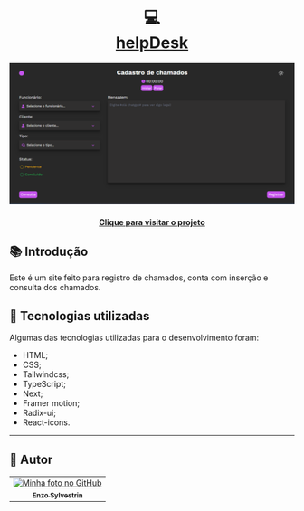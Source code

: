<h1 align="center">
  💻<br /><a href="https://portfolio-enzosylvestrin.vercel.app">helpDesk</a>
</h1>

![Resultado final do projeto](img-app.png)

<h4 align="center"><a href="#">Clique para visitar o projeto</a></h4>

## 📚 Introdução

Este é um site feito para registro de chamados, conta com inserção e consulta dos chamados.

## 💼 Tecnologias utilizadas

Algumas das tecnologias utilizadas para o desenvolvimento foram:

- HTML;
- CSS;
- Tailwindcss;
- TypeScript;
- Next;
- Framer motion;
- Radix-ui;
- React-icons.

---

<h2>👻 Autor</h2>

<table>
  <tr>
    <td align="center">
      <a href="https://github.com/EnzoSylvestrin">
        <img src="https://avatars.githubusercontent.com/u/88488844?v=4" width="100px;" alt="Minha foto no GitHub"/><br>
        <sub>
          <b>Enzo Sylvestrin</b>
        </sub>
      </a>
    </td>
  </tr>
</table>
